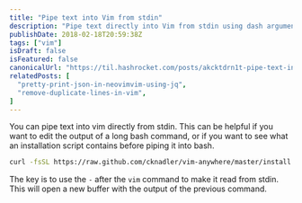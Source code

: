 ```yaml
---
title: "Pipe text into Vim from stdin"
description: "Pipe text directly into Vim from stdin using dash argument for editing command output or reviewing scripts."
publishDate: 2018-02-18T20:59:38Z
tags: ["vim"]
isDraft: false
isFeatured: false
canonicalUrl: "https://til.hashrocket.com/posts/akcktdrn1t-pipe-text-into-vim-from-stdin"
relatedPosts: [
  "pretty-print-json-in-neovimvim-using-jq",
  "remove-duplicate-lines-in-vim",
]
---
```


You can pipe text into vim directly from stdin. This can be helpful if you want to edit the output of a long bash command, or if you want to see what an installation script contains before piping it into bash.

```bash
curl -fsSL https://raw.github.com/cknadler/vim-anywhere/master/install | vim -
```

The key is to use the `-` after the `vim` command to make it read from stdin. This will open a new buffer with the output of the previous command.
